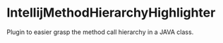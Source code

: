 # IntellijMethodHierarchyHighlighter
Plugin to easier grasp the method call hierarchy in a JAVA class.
